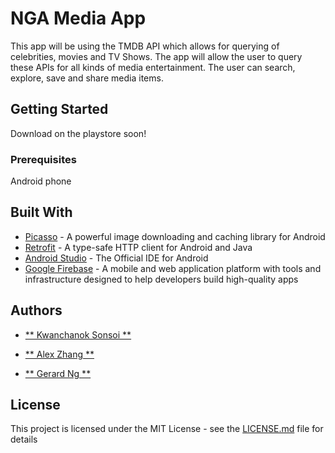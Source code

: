 # NGA Media App

This app will be using the TMDB API which allows for querying of celebrities, movies and TV Shows.
The app will allow the user to query these APIs for all kinds of media entertainment.
The user can search, explore, save and share media items.

## Getting Started

Download on the playstore soon!

### Prerequisites

Android phone

## Built With

* [Picasso](http://square.github.io/picasso/) - A powerful image downloading and caching library for Android
* [Retrofit](https://square.github.io/retrofit/) - A type-safe HTTP client for Android and Java
* [Android Studio](https://developer.android.com/studio/index.html) - The Official IDE for Android
* [Google Firebase](https://firebase.google.com/) - A mobile and web application platform with tools and infrastructure designed to help developers build high-quality apps

## Authors

* [** Kwanchanok Sonsoi **](https://github.com/New3)

* [** Alex Zhang **](https://github.com/AlexandyZ)

* [** Gerard Ng **](https://github.com/gerardng)

## License

This project is licensed under the MIT License - see the [LICENSE.md](LICENSE.md) file for details
